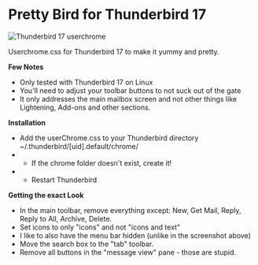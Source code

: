 Pretty Bird for Thunderbird 17
==========

![Thunderbird 17 userchrome](http://i.imgur.com/ZvWVm.png)

Userchrome.css for Thunderbird 17 to make it yummy and pretty. 

**Few Notes**
- Only tested with Thunderbird 17 on Linux
- You'll need to adjust your toolbar buttons to not suck out of the gate
- It only addresses the main mailbox screen and not other things like Lightening, Add-ons and other sections.

**Installation**
- Add the userChrome.css to your Thunderbird directory ~/.thunderbird/[uid].default/chrome/
- - If the chrome folder doesn't exist, create it! 
- - Restart Thunderbird

**Getting the exact Look**
- In the main toolbar, remove everything except: New, Get Mail, Reply, Reply to All, Archive, Delete. 
- Set icons to only "icons" and not "icons and text"
- I like to also have the menu bar hidden (unlike in the screenshot above)
- Move the search box to the "tab" toolbar.
- Remove all buttons in the "message view" pane - those are stupid.
